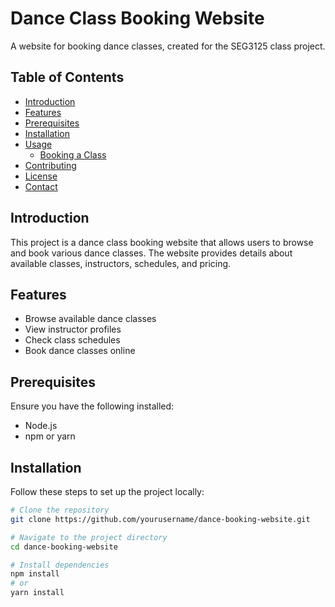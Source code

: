 
# Dance Class Booking Website

A website for booking dance classes, created for the SEG3125 class project.

## Table of Contents

- [Introduction](#introduction)
- [Features](#features)
- [Prerequisites](#prerequisites)
- [Installation](#installation)
- [Usage](#usage)
  - [Booking a Class](#booking-a-class)
- [Contributing](#contributing)
- [License](#license)
- [Contact](#contact)

## Introduction

This project is a dance class booking website that allows users to browse and book various dance classes. The website provides details about available classes, instructors, schedules, and pricing.

## Features

- Browse available dance classes
- View instructor profiles
- Check class schedules
- Book dance classes online

## Prerequisites

Ensure you have the following installed:

- Node.js
- npm or yarn

## Installation

Follow these steps to set up the project locally:

```bash
# Clone the repository
git clone https://github.com/yourusername/dance-booking-website.git

# Navigate to the project directory
cd dance-booking-website

# Install dependencies
npm install
# or
yarn install
